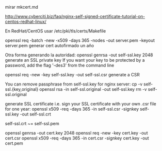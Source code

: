 mirar mkcert.md

http://www.cyberciti.biz/faq/nginx-self-signed-certificate-tutorial-on-centos-redhat-linux/

En RedHat/CentOS usar
/etc/pki/tls/certs/Makefile


openssl req -batch -new -x509 -days 365 -nodes -out server.pem -keyout server.pem
  generar cert autofirmado un año


Otra forma generando la autoridad:
openssl genrsa -out self-ssl.key 2048
  generate an SSL private key
  If you want your key to be protected by a password, add the flag '-des3' from the command line

openssl req -new -key self-ssl.key -out self-ssl.csr
  generate a CSR

You can remove passphrase from self-ssl.key for nginx server:
  cp -v self-ssl.{key,original}
  openssl rsa -in self-ssl.original -out self-ssl.key
  rm -v self-ssl.original

generate SSL certificate i.e. sign your SSL certificate with your own .csr file for one year:
  openssl x509 -req -days 365 -in self-ssl.csr -signkey self-ssl.key -out self-ssl.crt


self-ssl.crt ~= self-ssl.pem


openssl genrsa -out cert.key 2048
openssl req -new -key cert.key -out cert.csr
openssl x509 -req -days 365 -in cert.csr -signkey cert.key -out cert.pem
